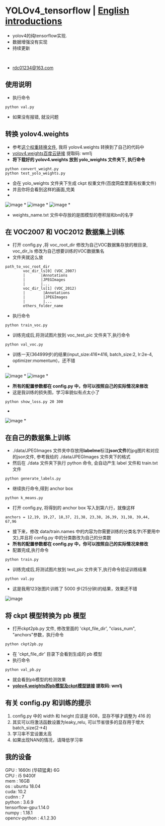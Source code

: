 # YOLOv4_tensorflow | [English introductions](README.md)
* yolov4的纯tensorflow实现.
* 数据增强没有实现
* 持续更新
</br>

* rdc01234@163.com

## 使用说明
* 执行命令
```
python val.py
```
* 如果没有报错, 就没问题

## 转换 yolov4.weights
* 参考[这个权重转换文件](https://github.com/wizyoung/YOLOv3_TensorFlow/blob/master/convert_weight.py), 我将 yolov4.weights 转换到了自己的代码中
* [yolov4.weights百度云链接](https://pan.baidu.com/s/1VnX5lWT4CkHyqq0JQSllmA) 提取码: wm1j
* **将下载好的 yolov4.weights 放到 yolo_weights 文件夹下, 执行命令**
```
python convert_weight.py
python test_yolo_weights.py
```
* 会在 yolo_weights 文件夹下生成 ckpt 权重文件(百度网盘里面有权重文件)
* 并且你将会看到这样的画面,完美
* 
![image](https://github.com/rrddcc/YOLOv4_tensorflow/blob/master/coco_save/dog.jpg)
* 
![image](https://github.com/rrddcc/YOLOv4_tensorflow/blob/master/coco_save/eagle.jpg)
* 
![image](https://github.com/rrddcc/YOLOv4_tensorflow/blob/master/coco_save/person.jpg)
* 
* weights_name.txt 文件中存放的是图模型的卷积层和bn的名字

## 在 VOC2007 和 VOC2012 数据集上训练
* 打开 config.py ,将 voc_root_dir 修改为自己VOC数据集存放的根目录, voc_dir_ls 修改为自己想要训练的VOC数据集名
* 文件夹就这么放
```
path_to_voc_root_dir
        voc_dir_ls[0] (VOC_2007)
        |       |Annotations
        |       |JPEGImages
        |       |...
        voc_dir_ls[1] (VOC_2012)
        |        |Annotations
        |        |JPEGImages
        |        |...
        others_folder_name
```
* 执行命令
```
python train_voc.py
```
* 训练完成后,将测试图片放到 voc_test_pic 文件夹下,执行命令
```
python val_voc.py
```
* 训练一天(364999步)的结果(input_size:416*416, batch_size:2, lr:2e-4, optimizer:momentum)，还不错
* 
![image](https://github.com/rrddcc/YOLOv4_tensorflow/blob/master/voc_save/000302.jpg)
* 
![image](https://github.com/rrddcc/YOLOv4_tensorflow/blob/master/voc_save/000288.jpg)
* 
* **所有的配置参数都在 config.py 中，你可以按照自己的实际情况来修改**
* 这是我训练的损失图，学习率貌似有点太小了
```
python show_loss.py 20 300
```
* 
![image](https://github.com/rrddcc/YOLOv4_tensorflow/blob/master/loss.png)
* 
## 在自己的数据集上训练
* ./data/JPEGImages 文件夹中存放用**labelme**标注**json文件**的jpg图片和对应的json文件, 参考我给的  ./data/JPEGImages 文件夹下的格式
* 然后在 ./data 文件夹下执行 python 命令, 会自动产生 label 文件和 train.txt 文件
```
python generate_labels.py
```
* 继续执行命令,得到 anchor box
```
python k_means.py
```
* 打开 config.py, 将得到的 anchor box 写入到第六行，就像这样
```
anchors = 12,19, 19,27, 18,37, 21,38, 23,38, 26,39, 31,38, 39,44, 67,96
```
* 接下来，修改 data/train.names 中的内容为你需要训练的分类名字(不要用中文),并且将 config.py 中的分类数改为自己的分类数
* **所有的配置参数都在 config.py 中，你可以按照自己的实际情况来修改**
* 配置完成,执行命令
```
python train.py
```
* 训练完成后,将测试图片放到 test_pic 文件夹下,执行命令验证训练结果
```
python val.py
```
* 这是我用123张图片训练了 5000 步(25分钟)的结果，效果还不错

![image](https://github.com/rrddcc/YOLOv4_tensorflow/blob/master/save/00221_006.jpg)

## 将 ckpt 模型转换为 pb 模型
* 打开ckpt2pb.py 文件, 修改里面的 'ckpt_file_dir', "class_num", "anchors"参数，执行命令
```
python ckpt2pb.py
```
* 在 'ckpt_file_dir' 目录下会看到生成的 pb 模型
* 执行命令
```
python val_pb.py
```
* 就会看到pb模型的检测效果
* **[yolov4.weights的pb模型及ckpt模型链接](https://pan.baidu.com/s/1VnX5lWT4CkHyqq0JQSllmA) 提取码: wm1j**

## 有关 config.py 和训练的提示
1. config.py 中的 width 和 height 应该是 608，显存不够才调整为 416 的
2. 其实可以将激活函数设置为leaky_relu, 可以节省很多的显存用于增大batch_size(2->4)
3. 学习率不宜设置太高
4. 如果出现NAN的情况，请降低学习率

## 我的设备
GPU : 1660ti (华硕猛禽) 6G</br>
CPU : i5 9400f</br>
mem : 16GB</br>
os  : ubuntu 18.04</br>
cuda: 10.2</br>
cudnn : 7</br>
python : 3.6.9</br>
tensorflow-gpu:1.14.0</br>
numpy : 1.18.1</br>
opencv-python : 4.1.2.30</br>

